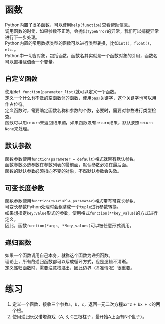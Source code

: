 # 函数
Python内置了很多函数，可以使用`help(function)`查看帮助信息。    
调用函数的时候，如果参数不正确，会抛出`TypeError`的异常，我们可以捕捉异常进行下一步处理。    
Python内置的常用数据类型的函数可以进行类型转换，比如`int(), float(), etc.`。    
Python中一切皆对象，包括函数。函数名其实就是一个函数对象的引用，函数名可以直接赋值给一个变量。    

## 自定义函数
使用`def function(parameter_list)`就可以定义一个函数。    
定义一个什么也不做的空函数体的函数，使用`pass`关键字，这个关键字也可以用作占位符。    
定义函数时，需要确定函数名称和参数的个数，必要时，需要对参数进行类型检查。   
函数可以用`return`来返回结果值，如果函数没有`return`结果，默认按照`return None`来处理。    

## 默认参数
函数参数使用`function(parameter = default)`格式就带有默认参数。   
函数参数必选参数在参数列表的最前面，默认参数必须在最后面。    
函数的默认参数必须指向不变的对象，不然默认参数会失效。   

## 可变长度参数
函数参数使用`function(*variable_parameter)`格式带有可变长参数。    
可变长参数Python处理时会组装成一个`tuple`进行参数转换。   
如果想指定`key:value`形式的参数，使用格式`function(**key_value)`的方式进行定义。    
因此，函数`function(*args, **key_values)`可以被任意形式调用。   

## 递归函数
如果一个函数调用自己本身，就称这个函数为递归函数。    
理论上，所有的递归函数都可以写成循环方式，但是逻辑不清晰。   
定义递归函数时，需要注意栈溢出，因此边界（基准情况）很重要。    

# 练习
1. 定义一个函数，接收三个参数`a, b, c`，返回一元二次方程`ax^2 + bx + c`的两个根。
2. 使用递归玩汉诺塔游戏（A, B, C三根柱子，最开始A上面有N个盘子）。
